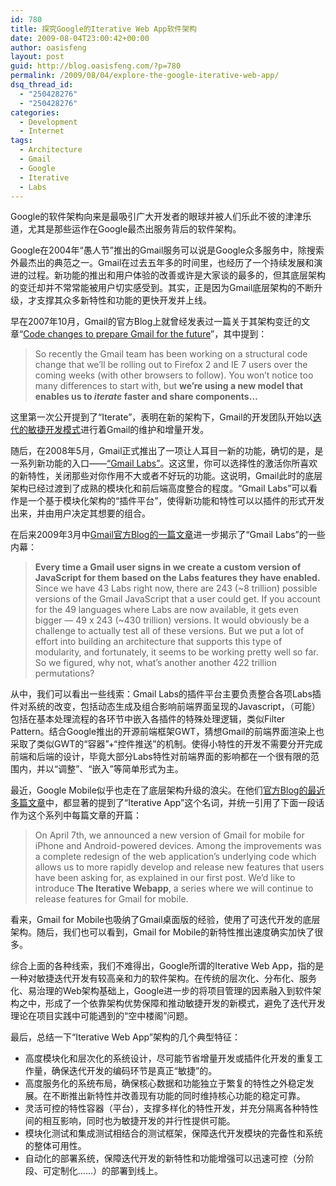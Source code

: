 ```yaml
---
id: 780
title: 探究Google的Iterative Web App软件架构
date: 2009-08-04T23:00:42+00:00
author: oasisfeng
layout: post
guid: http://blog.oasisfeng.com/?p=780
permalink: /2009/08/04/explore-the-google-iterative-web-app/
dsq_thread_id:
  - "250428276"
  - "250428276"
categories:
  - Development
  - Internet
tags:
  - Architecture
  - Gmail
  - Google
  - Iterative
  - Labs
---
```

Google的软件架构向来是最吸引广大开发者的眼球并被人们乐此不彼的津津乐道，尤其是那些运作在Google最杰出服务背后的软件架构。

Google在2004年“愚人节”推出的Gmail服务可以说是Google众多服务中，除搜索外最杰出的典范之一。Gmail在过去五年多的时间里，也经历了一个持续发展和演进的过程。新功能的推出和用户体验的改善或许是大家谈的最多的，但其底层架构的变迁却并不常常能被用户切实感受到。其实，正是因为Gmail底层架构的不断升级，才支撑其众多新特性和功能的更快开发并上线。

早在2007年10月，Gmail的官方Blog上就曾经发表过一篇关于其架构变迁的文章“[Code changes to prepare Gmail for the future](http://gmailblog.blogspot.com/2007/10/code-changes-to-prepare-gmail-for.html)”，其中提到：
  
<!--more-->

> So recently the Gmail team has been working on a structural code change that we&#8217;ll be rolling out to Firefox 2 and IE 7 users over the coming weeks (with other browsers to follow). You won&#8217;t notice too many differences to start with, but **we&#8217;re using a new model that enables us to _iterate_ faster and share components&#8230;**

这里第一次公开提到了“Iterate”，表明在新的架构下，Gmail的开发团队开始以[迭代的敏捷开发模式](http://en.wikipedia.org/wiki/Iterative_and_incremental_development)进行着Gmail的维护和增量开发。

随后，在2008年5月，Gmail正式推出了一项让人耳目一新的功能，确切的是，是一系列新功能的入口——[“Gmail Labs”](http://gmailblog.blogspot.com/2008/06/introducing-gmail-labs.html)。这这里，你可以选择性的激活你所喜欢的新特性，关闭那些对你作用不大或者不好玩的功能。这说明，Gmail此时的底层架构已经过渡到了成熟的模块化和前后端高度整合的程度。“Gmail Labs”可以看作是一个基于模块化架构的“插件平台”，使得新功能和特性可以以插件的形式开发出来，并由用户决定其想要的组合。

在后来2009年3月中[Gmail官方Blog的一篇文章](http://gmailblog.blogspot.com/2009/03/gmail-labs-goes-global.html)进一步揭示了“Gmail Labs”的一些内幕：

> **Every time a Gmail user signs in we create a custom version of JavaScript for them based on the Labs features they have enabled.** Since we have 43 Labs right now, there are 243 (~8 trillion) possible versions of the Gmail JavaScript that a user could get. If you account for the 49 languages where Labs are now available, it gets even bigger &#8212; 49 x 243 (~430 trillion) versions. It would obviously be a challenge to actually test all of these versions. But we put a lot of effort into building an architecture that supports this type of modularity, and fortunately, it seems to be working pretty well so far. So we figured, why not, what&#8217;s another another 422 trillion permutations?

从中，我们可以看出一些线索：Gmail Labs的插件平台主要负责整合各项Labs插件对系统的改变，包括动态生成及组合影响前端界面呈现的Javascript，（可能）包括在基本处理流程的各环节中嵌入各插件的特殊处理逻辑，类似Filter Pattern。结合Google推出的开源前端框架GWT，猜想Gmail的前端界面渲染上也采取了类似GWT的“容器”+“控件推送”的机制。使得小特性的开发不需要分开完成前端和后端的设计，毕竟大部分Labs特性对前端界面的影响都在一个很有限的范围内，并以“调整”、“嵌入”等简单形式为主。

最近，Google Mobile似乎也走在了底层架构升级的浪尖。在他们[官方Blog的最近多篇文章](http://www.google.com/search?q=site%3Agooglemobile.blogspot.com+iterative+web+app)中，都显著的提到了“Iterative App”这个名词，并统一引用了下面一段话作为这个系列中每篇文章的开篇：

> On April 7th, we announced a new version of Gmail for mobile for iPhone and Android-powered devices. Among the improvements was a complete redesign of the web application&#8217;s underlying code which allows us to more rapidly develop and release new features that users have been asking for, as explained in our first post. We&#8217;d like to introduce **The Iterative Webapp**, a series where we will continue to release features for Gmail for mobile.

看来，Gmail for Mobile也吸纳了Gmail桌面版的经验，使用了可迭代开发的底层架构。随后，我们也可以看到，Gmail for Mobile的新特性推出速度确实加快了很多。

综合上面的各种线索，我们不难得出，Google所谓的Iterative Web App，指的是一种对敏捷迭代开发有较高亲和力的软件架构。在传统的层次化、分布化、服务化、易治理的Web架构基础上，Google进一步的将项目管理的因素融入到软件架构之中，形成了一个依靠架构优势保障和推动敏捷开发的新模式，避免了迭代开发理论在项目实践中可能遇到的“空中楼阁”问题。

最后，总结一下“Iterative Web App”架构的几个典型特征：

  * 高度模块化和层次化的系统设计，尽可能节省增量开发或插件化开发的重复工作量，确保迭代开发的编码环节是真正“敏捷”的。
  * 高度服务化的系统布局，确保核心数据和功能独立于繁复的特性之外稳定发展。在不断推出新特性并改善现有功能的同时维持核心功能的稳定可靠。
  * 灵活可控的特性容器（平台），支撑多样化的特性开发，并充分隔离各种特性间的相互影响，同时也为敏捷开发的并行性提供可能。
  * 模块化测试和集成测试相结合的测试框架，保障迭代开发模块的完备性和系统的整体可用性。
  * 自动化的部署系统，保障迭代开发的新特性和功能增强可以迅速可控（分阶段、可定制化……）的部署到线上。